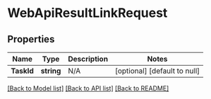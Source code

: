 # WebApiResultLinkRequest

## Properties
Name | Type | Description | Notes
------------ | ------------- | ------------- | -------------
**TaskId** | **string** | N/A | [optional] [default to null]

[[Back to Model list]](../README.md#documentation-for-models) [[Back to API list]](../README.md#documentation-for-api-endpoints) [[Back to README]](../README.md)


